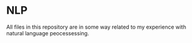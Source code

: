 # NLP
All files in this repository are in some way related to my experience with natural language peocessessing.
